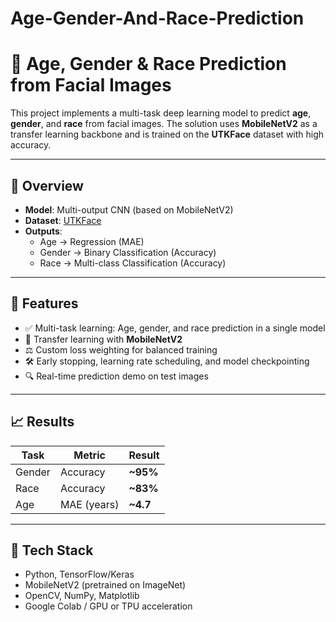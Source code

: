 # Age-Gender-And-Race-Prediction

# 🧠 Age, Gender & Race Prediction from Facial Images

This project implements a multi-task deep learning model to predict **age**, **gender**, and **race** from facial images. The solution uses **MobileNetV2** as a transfer learning backbone and is trained on the **UTKFace** dataset with high accuracy.

---

## 📌 Overview

- **Model**: Multi-output CNN (based on MobileNetV2)
- **Dataset**: [UTKFace](https://susanqq.github.io/UTKFace/)
- **Outputs**:
  - Age → Regression (MAE)
  - Gender → Binary Classification (Accuracy)
  - Race → Multi-class Classification (Accuracy)

---

## 🚀 Features

- ✅ Multi-task learning: Age, gender, and race prediction in a single model
- 🧠 Transfer learning with **MobileNetV2**
- ⚖️ Custom loss weighting for balanced training
- 🛠️ Early stopping, learning rate scheduling, and model checkpointing
- 🔍 Real-time prediction demo on test images

---

## 📈 Results

| Task     | Metric         | Result     |
|----------|----------------|------------|
| Gender   | Accuracy        | **~95%**    |
| Race     | Accuracy        | **~83%**    |
| Age      | MAE (years)     | **~4.7**    |

---

## 🧰 Tech Stack

- Python, TensorFlow/Keras
- MobileNetV2 (pretrained on ImageNet)
- OpenCV, NumPy, Matplotlib
- Google Colab / GPU or TPU acceleration

